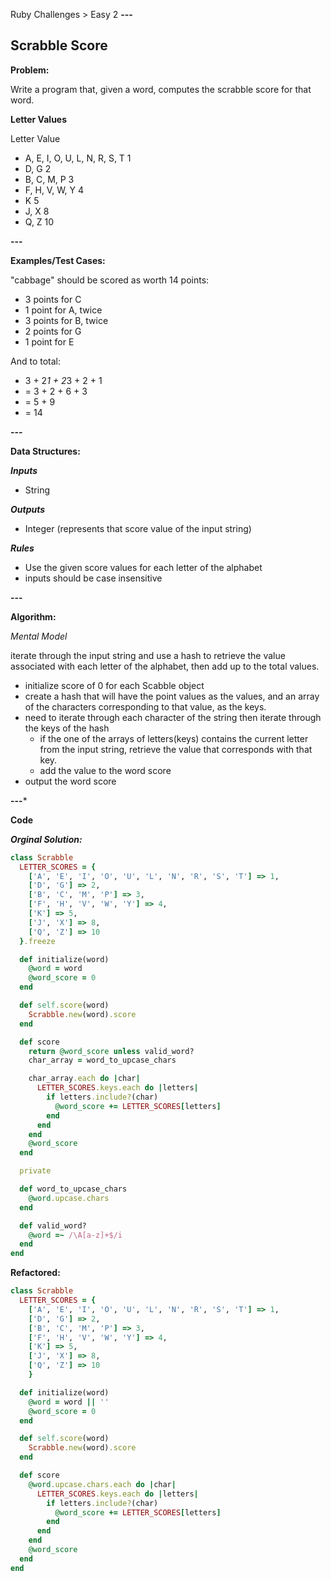 Ruby Challenges > Easy 2
**---**

Scrabble Score
--------------

**Problem:**

Write a program that, given a word, computes the scrabble score for that word.

**Letter Values**

  Letter                           Value
- A, E, I, O, U, L, N, R, S, T       1
- D, G                               2
- B, C, M, P                         3
- F, H, V, W, Y                      4
- K                                  5
- J, X                               8
- Q, Z                               10

**---**

**Examples/Test Cases:**

"cabbage" should be scored as worth 14 points:

- 3 points for C
- 1 point for A, twice
- 3 points for B, twice
- 2 points for G
- 1 point for E

And to total: 

- 3 + 2*1 + 2*3 + 2 + 1
- = 3 + 2 + 6 + 3
- = 5 + 9
- = 14

**---**

**Data Structures:**

**_Inputs_**

- String

**_Outputs_**

- Integer (represents that score value of the input string)

**_Rules_**

- Use the given score values for each letter of the alphabet
- inputs should be case insensitive 

**---**

**Algorithm:**

_Mental Model_

iterate through the input string and use a hash to retrieve the value associated with each letter of the alphabet, then add up to the total values.

- initialize score of 0 for each Scabble object
- create a hash that will have the point values as the values, and an array of the characters corresponding to that value, as the keys.
- need to iterate through each character of the string then iterate through the keys of the hash
  - if the one of the arrays of letters(keys) contains the current letter from the input string, retrieve the value that corresponds with that key.
  - add the value to the word score
- output the word score

**---***

**Code**

**_Orginal Solution:_**

```ruby
class Scrabble
  LETTER_SCORES = {
    ['A', 'E', 'I', 'O', 'U', 'L', 'N', 'R', 'S', 'T'] => 1,
    ['D', 'G'] => 2,
    ['B', 'C', 'M', 'P'] => 3,
    ['F', 'H', 'V', 'W', 'Y'] => 4,
    ['K'] => 5,
    ['J', 'X'] => 8,
    ['Q', 'Z'] => 10
  }.freeze

  def initialize(word)
    @word = word
    @word_score = 0
  end

  def self.score(word)
    Scrabble.new(word).score
  end

  def score
    return @word_score unless valid_word?
    char_array = word_to_upcase_chars

    char_array.each do |char|
      LETTER_SCORES.keys.each do |letters|
        if letters.include?(char)
          @word_score += LETTER_SCORES[letters]
        end
      end
    end
    @word_score
  end

  private

  def word_to_upcase_chars
    @word.upcase.chars
  end

  def valid_word?
    @word =~ /\A[a-z]+$/i
  end
end
```

**Refactored:**

```ruby
class Scrabble
  LETTER_SCORES = {
    ['A', 'E', 'I', 'O', 'U', 'L', 'N', 'R', 'S', 'T'] => 1,
    ['D', 'G'] => 2,
    ['B', 'C', 'M', 'P'] => 3,
    ['F', 'H', 'V', 'W', 'Y'] => 4,
    ['K'] => 5,
    ['J', 'X'] => 8,
    ['Q', 'Z'] => 10
    }

  def initialize(word)
    @word = word || ''
    @word_score = 0
  end

  def self.score(word)
    Scrabble.new(word).score
  end

  def score
    @word.upcase.chars.each do |char|
      LETTER_SCORES.keys.each do |letters|
        if letters.include?(char)
          @word_score += LETTER_SCORES[letters]
        end
      end
    end
    @word_score
  end
end
```
